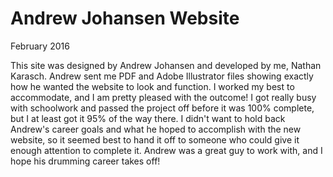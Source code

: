 # Andrew Johansen Website

February 2016

This site was designed by Andrew Johansen and developed by me, Nathan Karasch.
Andrew sent me PDF and Adobe Illustrator files showing exactly how he wanted
the website to look and function. I worked my best to accommodate, and I am
pretty pleased with the outcome! I got really busy with schoolwork and passed
the project off before it was 100% complete, but I at least got it 95% of the
way there. I didn't want to hold back Andrew's career goals and what he hoped
to accomplish with the new website, so it seemed best to hand it off to someone
who could give it enough attention to complete it. Andrew was a great guy to
work with, and I hope his drumming career takes off!
